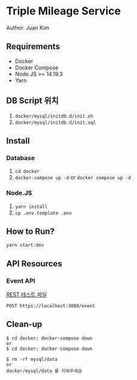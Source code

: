 # Triple Mileage Service

Author: Juan Kim

## Requirements

- Docker
- Docker Compose
- Node.JS >= 14.19.3
- Yarn

## DB Script 위치

1. `docker/mysql/initdb.d/init.sh`
2. `docker/mysql/initdb.d/init.sql`

## Install

### Database

1. `cd docker`
2. `docker-compose up -d` or `docker compose up -d`

### Node.JS

1. `yarn install`
2. `cp .env.template .env`

## How to Run?

`yarn start:dev`

## API Resources

### Event API

[REST 테스트 파일](http/event.rest)

```
POST https://localhost:3000/event
```

## Clean-up

```
$ cd docker; docker-compose down
or
$ cd docker; docker compose down

$ rm -rf mysql/data
or
docker/mysql/data 를 지워주세요
```
